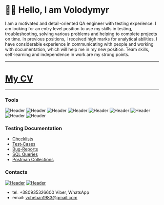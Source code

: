 # 👋👋 **Hello, I am Volodymyr** 

I am a motivated and detail-oriented QA engineer with testing experience. I am looking for an entry level position to use my skills in testing, troubleshooting, solving various problems and helping to complete projects on time.
In previous positions, I received high marks for analytical abilities. I have considerable experience in communicating with people and working with documentation, which will help me in my new position. Team skills, self-learning and independence in work are my strong points. 
___________
# [My CV](https://drive.google.com/file/d/1QyHaoAcW-7WobAXOa0GKoe-bg4Sm-RDp/view?usp=sharing)
___________

### **Tools**
![Header](https://img.shields.io/badge/Jira-090909?style=for-the-badge&logo=jira&logoColor=136be1)
![Header](https://img.shields.io/badge/Postman-090909?style=for-the-badge&logo=postman&logoColor=f76935)
![Header](https://img.shields.io/badge/Swagger-090909?style=for-the-badge&logo=swagger&logoColor=7ede2b)
![Header](https://img.shields.io/badge/Github-090909?style=for-the-badge&logo=github&logoColor=8cc4d7)
![Header](https://img.shields.io/badge/MySQL-090909?style=for-the-badge&logo=mysql&logoColor=00618a)
![Header](https://img.shields.io/badge/DevTools-090909?style=for-the-badge&logo=googlechrome&logoColor=2674f2)
![Header](https://img.shields.io/badge/AndroidStudio-090909?style=for-the-badge&logo=androidstudio&logoColor=3ad07d)
![Header](https://img.shields.io/badge/TestRail-090909?style=for-the-badge&logo=&logoColor=71b556)
![Header](https://img.shields.io/badge/Fiddler-090909?style=for-the-badge&logo=fiddler&logoColor=8cc4d7)

### **Testing Documentation**

- [Checklists](https://github.com/VolodymyrCheban/Checklists.git)
- [Test-Cases](https://github.com/VolodymyrCheban/Test-Cases.git)
- [Bug-Reports](https://github.com/VolodymyrCheban/Bug-Reports.git)
- [SQL Queries](https://github.com/VolodymyrCheban/SQL-Queries.git)
- [Postman Collections](https://github.com/VolodymyrCheban/Postman-Collections.git)

### **Contaсts**
[![Header](https://img.shields.io/badge/Telegram-090909?style=for-the-badge&logo=telegram&logoColor=31a5db)](https://t.me/Che_Volodymyr)
[![Header](https://img.shields.io/badge/Linkedin-090909?style=for-the-badge&logo=linkedin&logoColor=0073b1)](https://www.linkedin.com/in/volodymyr-cheban-63102723b/)
- tel. +380935326600 Viber, WhatsApp
- email: vcheban1983@gmail.com
